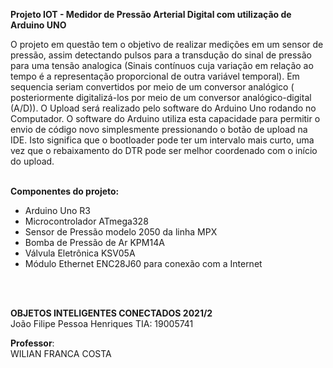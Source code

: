 **Projeto IOT - Medidor de Pressão Arterial Digital com utilização de Arduino UNO**
<br/>

O projeto em questão tem o objetivo de realizar medições em um sensor de pressão, assim detectando pulsos para a transdução do sinal de pressão para uma tensão analogica (Sinais contínuos cuja variação em relação ao tempo é a representação proporcional de outra variável temporal). Em sequencia seriam convertidos por meio de um conversor analógico ( posteriormente digitalizá-los por meio de um conversor analógico-digital (A/D)). O Upload será realizado pelo software do Arduino Uno rodando no Computador. 
O software do Arduino utiliza esta capacidade para permitir o envio de código novo simplesmente pressionando o botão de upload na IDE. Isto significa que o bootloader pode ter um intervalo mais curto, uma vez que o rebaixamento do DTR pode ser melhor coordenado com o início do upload.
<br/>
<br/>

**Componentes do projeto:**

- Arduino Uno R3 <br/>
- Microcontrolador ATmega328 <br/>
- Sensor de Pressão modelo 2050 da linha MPX <br/>
- Bomba de Pressão de Ar KPM14A <br/>
- Válvula Eletrônica KSV05A <br/>
- Módulo Ethernet ENC28J60 para conexão com a Internet <br/>

<br/>
<br/>


**OBJETOS INTELIGENTES CONECTADOS 2021/2** <br/>
João Filipe Pessoa Henriques TIA: 19005741

**Professor**:  <br/>
WILIAN FRANCA COSTA
